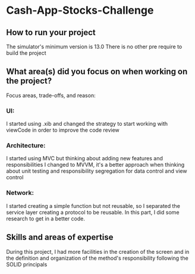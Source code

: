 # Cash-App-Stocks-Challenge


## How to run your project
The simulator's minimum version is 13.0
There is no other pre require to build the project

## What area(s) did you focus on when working on the project?
Focus areas, trade-offs, and reason: 
### UI:
I started using .xib and changed the strategy to start working with viewCode in order to improve the code review
### Architecture:
I started using MVC but thinking about adding new features and responsibilities I changed to MVVM, it's a better
approach when thinking about unit testing and responsibility segregation for data control and view control
### Network:
I started creating a simple function but not reusable, so I separated the service layer creating a protocol to 
be reusable. In this part, I did some research to get in a better code.

## Skills and areas of expertise
During this project, I had more facilities in the creation of the screen and in the definition and organization
of the method's responsibility following the SOLID principals

